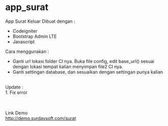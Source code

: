 # app_surat
App Surat Keluar 
Dibuat dengan : 
<ul>
<li>Codeigniter</li>
<li>Bootstrap Admin LTE</li>
<li>Javascript</li>
</ul>
 
Cara menggunakan : 
<ul>
<li>Ganti url lokasi folder CI nya. Buka file config, edit base_url() sesuai dengan lokasi tempat kalian menyimpan file2 CI nya.</li>
<li>Ganti settingan database, dan sesuaikan dengan settingan punya kalian</li>
</ul>

<br/>
Update :<br/>
1. Fix error

<br/><br/>
Link Demo
<br/>
http://demo.surdaysoft.com/surat

